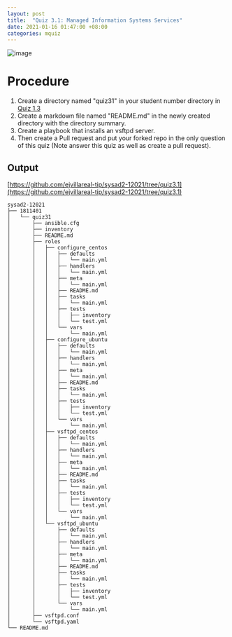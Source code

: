 ```yaml
---
layout: post
title:  "Quiz 3.1: Managed Information Systems Services"
date: 2021-01-16 01:47:00 +08:00
categories: mquiz
---
```

![image](https://user-images.githubusercontent.com/75426228/104798359-2726d500-5801-11eb-8dbb-9503c17f3dd0.png)
# Procedure
1. Create a directory named "quiz31" in your student number directory in [Quiz 1.3](https://tip.instructure.com/courses/14414/quizzes/121811)
2. Create a markdown file named "README.md" in the newly created directory with the directory summary.
3. Create a playbook that installs an vsftpd server.
4. Then create a Pull request and put your forked repo in the only question of this quiz (Note answer this quiz as well as create a pull request).

## Output
[https://github.com/ejvillareal-tip/sysad2-12021/tree/quiz3.1](https://github.com/ejvillareal-tip/sysad2-12021/tree/quiz3.1)

```
sysad2-12021
├── 1811401
│   └── quiz31
│       ├── ansible.cfg
│       ├── inventory
│       ├── README.md
│       ├── roles
│       │   ├── configure_centos
│       │   │   ├── defaults
│       │   │   │   └── main.yml
│       │   │   ├── handlers
│       │   │   │   └── main.yml
│       │   │   ├── meta
│       │   │   │   └── main.yml
│       │   │   ├── README.md
│       │   │   ├── tasks
│       │   │   │   └── main.yml
│       │   │   ├── tests
│       │   │   │   ├── inventory
│       │   │   │   └── test.yml
│       │   │   └── vars
│       │   │       └── main.yml
│       │   ├── configure_ubuntu
│       │   │   ├── defaults
│       │   │   │   └── main.yml
│       │   │   ├── handlers
│       │   │   │   └── main.yml
│       │   │   ├── meta
│       │   │   │   └── main.yml
│       │   │   ├── README.md
│       │   │   ├── tasks
│       │   │   │   └── main.yml
│       │   │   ├── tests
│       │   │   │   ├── inventory
│       │   │   │   └── test.yml
│       │   │   └── vars
│       │   │       └── main.yml
│       │   ├── vsftpd_centos
│       │   │   ├── defaults
│       │   │   │   └── main.yml
│       │   │   ├── handlers
│       │   │   │   └── main.yml
│       │   │   ├── meta
│       │   │   │   └── main.yml
│       │   │   ├── README.md
│       │   │   ├── tasks
│       │   │   │   └── main.yml
│       │   │   ├── tests
│       │   │   │   ├── inventory
│       │   │   │   └── test.yml
│       │   │   └── vars
│       │   │       └── main.yml
│       │   └── vsftpd_ubuntu
│       │       ├── defaults
│       │       │   └── main.yml
│       │       ├── handlers
│       │       │   └── main.yml
│       │       ├── meta
│       │       │   └── main.yml
│       │       ├── README.md
│       │       ├── tasks
│       │       │   └── main.yml
│       │       ├── tests
│       │       │   ├── inventory
│       │       │   └── test.yml
│       │       └── vars
│       │           └── main.yml
│       ├── vsftpd.conf
│       └── vsftpd.yaml
└── README.md
```
